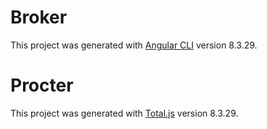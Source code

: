 # Broker

This project was generated with [Angular CLI](https://github.com/LUISURBM/ng-procter/broker/README.md) version 8.3.29.

# Procter

This project was generated with [Total.js](https://github.com/LUISURBM/ng-procter/procter/README.md) version 8.3.29.
